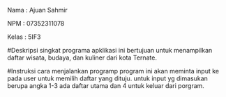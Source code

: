 Nama  : Ajuan Sahmir

NPM   : 07352311078

Kelas : 5IF3

#Deskripsi singkat programa
apklikasi ini bertujuan untuk menampilkan daftar wisata, budaya, dan kuliner dari kota Ternate.

#Instruksi cara menjalankan programp
program ini akan meminta input ke pada user untuk memilih daftar yang dituju. untuk input yg dimasukan berupa angka 1-3 ada daftar utama dan 4 untuk keluar dari porgram.
